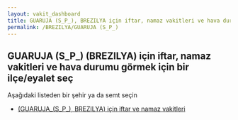```yaml
---
layout: vakit_dashboard
title: GUARUJA (S_P_), BREZILYA için iftar, namaz vakitleri ve hava durumu - ilçe/eyalet seç
permalink: /BREZILYA/GUARUJA (S_P_)
---
```


## GUARUJA (S_P_) (BREZILYA) için iftar, namaz vakitleri ve hava durumu  görmek için bir ilçe/eyalet seç

Aşağıdaki listeden bir şehir ya da semt seçin

* [ (GUARUJA_(S_P_), BREZILYA) için iftar ve namaz vakitleri](/BREZILYA/GUARUJA_(S_P_)/)

<script type="text/javascript">
  var GLOBAL_COUNTRY = 'BREZILYA';
  var GLOBAL_CITY = 'GUARUJA (S_P_)';
  var GLOBAL_STATE = 'GUARUJA (S_P_)';
</script>
